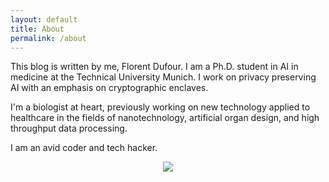 ```yaml
---
layout: default
title: About
permalink: /about
---
```


This blog is written by me, Florent Dufour. I am a Ph.D. student in AI in medicine at the Technical University Munich. I work on privacy preserving AI with an emphasis on cryptographic enclaves.

I'm a biologist at heart, previously working on new technology applied to healthcare in the fields of nanotechnology, artificial organ design, and high throughput data processing.

I am an avid coder and tech hacker.

<center>
<picture>
  <source srcset="{% link /assets/img/macmade-blk.gif %}" media="(prefers-color-scheme:dark)">
  <img src="{% link /assets/img/macmade-wht.gif %}">
</picture>
</center>

